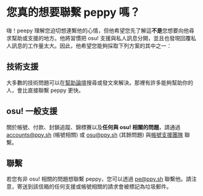 # 您真的想要聯繫 peppy 嗎？

嗨！peepy 理解您迫切想連繫他的心情，但他希望您先了解這**不是**您想要向他尋求幫助或支援的地方。他將習慣把 osu! 支援與私人訊息分開，並且也發現回覆私人訊息的工作量太大。因此，他希望您能夠採取下列方案的其中之一：

## 技術支援

大多數的技術問題可以在[幫助論壇](https://osu.ppy.sh/community/forums/5)搜尋或發文來解決。那裡有許多能夠幫助你的人，會比直接聯繫 peppy 更快。

## osu! 一般支援

關於帳號、付款、封鎖追蹤、錦標賽以及**任何與 osu! 相關的問題**，請通過 [accounts@ppy.sh](mailto:accounts@ppy.sh) (帳號相關) 或 [osu@ppy.sh](mailto:osu@ppy.sh) (其餘問題) 與[帳號支援團隊](/wiki/People/Account_support_team) 聯繫。

## 聯繫

若您有非 osu! 相關的問題想聯繫 peppy，您可以透過 [pe@ppy.sh](mailto:pe@ppy.sh) 聯繫他。請注意，寄送到該信箱的任何支援或帳號相關的請求會被標記為垃圾郵件。
